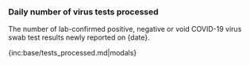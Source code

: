 ﻿### Daily number of virus tests processed

The number of lab-confirmed positive, negative or void COVID-19 virus swab test results newly reported on {date}.

{inc:base/tests_processed.md|modals}